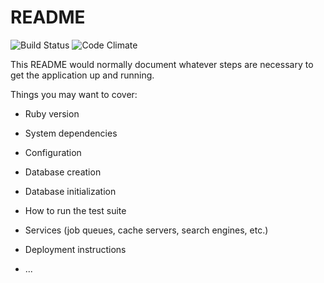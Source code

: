 # README
![Build Status](https://codeship.com/projects/5f98af60-1655-0135-685c-2ed9dad10d09/status?branch=master)
![Code Climate](https://codeclimate.com/github/ericsharma/looting-for-ears.png)
<!-- ![Coverage Status](https://coveralls.io/repos/ericsharma/looting-for-ears/badge.png) -->

This README would normally document whatever steps are necessary to get the
application up and running.

Things you may want to cover:

* Ruby version

* System dependencies

* Configuration

* Database creation

* Database initialization

* How to run the test suite

* Services (job queues, cache servers, search engines, etc.)

* Deployment instructions

* ...
